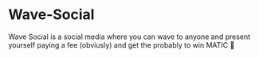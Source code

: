 # Wave-Social
Wave Social is a social media where you can wave to anyone and present yourself paying a fee (obviusly) and get the probably to win MATIC 🥳
